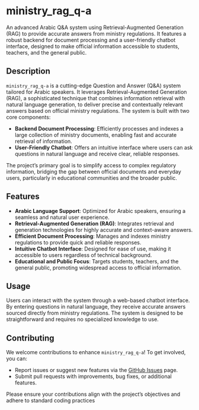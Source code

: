 # ministry_rag_q-a

An advanced Arabic Q&A system using Retrieval-Augmented Generation (RAG) to provide accurate answers from ministry regulations. It features a robust backend for document processing and a user-friendly chatbot interface, designed to make official information accessible to students, teachers, and the general public.

## Description

`ministry_rag_q-a` is a cutting-edge Question and Answer (Q&A) system tailored for Arabic speakers. It leverages Retrieval-Augmented Generation (RAG), a sophisticated technique that combines information retrieval with natural language generation, to deliver precise and contextually relevant answers based on official ministry regulations. The system is built with two core components:

- **Backend Document Processing**: Efficiently processes and indexes a large collection of ministry documents, enabling fast and accurate retrieval of information.
- **User-Friendly Chatbot**: Offers an intuitive interface where users can ask questions in natural language and receive clear, reliable responses.

The project’s primary goal is to simplify access to complex regulatory information, bridging the gap between official documents and everyday users, particularly in educational communities and the broader public.

## Features

- **Arabic Language Support**: Optimized for Arabic speakers, ensuring a seamless and natural user experience.
- **Retrieval-Augmented Generation (RAG)**: Integrates retrieval and generation technologies for highly accurate and context-aware answers.
- **Efficient Document Processing**: Manages and indexes ministry regulations to provide quick and reliable responses.
- **Intuitive Chatbot Interface**: Designed for ease of use, making it accessible to users regardless of technical background.
- **Educational and Public Focus**: Targets students, teachers, and the general public, promoting widespread access to official information.

## Usage

Users can interact with the system through a web-based chatbot interface. By entering questions in natural language, they receive accurate answers sourced directly from ministry regulations. The system is designed to be straightforward and requires no specialized knowledge to use.

## Contributing

We welcome contributions to enhance `ministry_rag_q-a`! To get involved, you can:

- Report issues or suggest new features via the [GitHub Issues](https://github.com/AbdouENSIA/ministry_rag_q-a/issues) page.
- Submit pull requests with improvements, bug fixes, or additional features.

Please ensure your contributions align with the project’s objectives and adhere to standard coding practices
